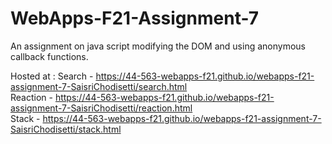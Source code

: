 # WebApps-F21-Assignment-7
An assignment on java script modifying the DOM and using anonymous callback functions.

Hosted at : Search   - https://44-563-webapps-f21.github.io/webapps-f21-assignment-7-SaisriChodisetti/search.html <br>
            Reaction - https://44-563-webapps-f21.github.io/webapps-f21-assignment-7-SaisriChodisetti/reaction.html <br>
            Stack    - https://44-563-webapps-f21.github.io/webapps-f21-assignment-7-SaisriChodisetti/stack.html 
            <br>